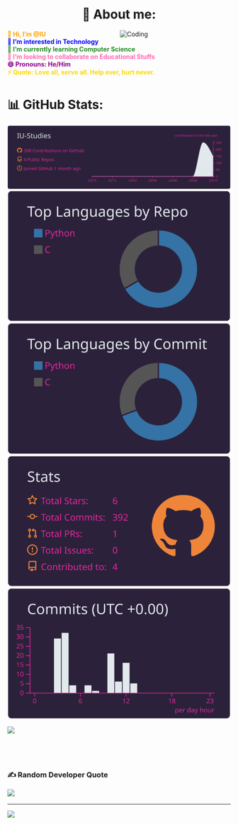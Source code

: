<h1 align="center">💫 About me:</h1>

<img align="right" alt="Coding" width="250" src="https://cdn.dribbble.com/users/1708950/screenshots/4188877/media/e93c404a9544c94b99bbc8574f7b8626.gif">

<span style="color:#FFA500;"><b>👋 Hi, I’m @IU</b></span><br> <span style="color:#0000FF;"><b>👀 I’m interested in Technology</b></span><br> <span style="color:#228B22;"><b>🌱 I’m currently learning Computer Science</b></span><br> <span style="color:#FF69B4;"><b>💞️ I’m looking to collaborate on Educational Stuffs</b></span><br> <span style="color:#8B008B;"><b>😄 Pronouns: He/Him</b></span><br> <span style="color:#FFD700;"><b>⚡ Quote: Love all, serve all. Help ever, hurt never.</b></span>

# 📊 GitHub Stats:


![](https://raw.githubusercontent.com/IU-Studies/IU-Studies/master/profile-summary-card-output/synthwave/0-profile-details.svg)
![](https://raw.githubusercontent.com/IU-Studies/IU-Studies/master/profile-summary-card-output/synthwave/1-repos-per-language.svg) ![](https://raw.githubusercontent.com/IU-Studies/IU-Studies/master/profile-summary-card-output/synthwave/2-most-commit-language.svg)
![](https://raw.githubusercontent.com/IU-Studies/IU-Studies/master/profile-summary-card-output/synthwave/3-stats.svg) ![](https://raw.githubusercontent.com/IU-Studies/IU-Studies/master/profile-summary-card-output/synthwave/4-productive-time.svg)
<div style="width: 300px; height: 75px; overflow: hidden;">
    <img src="https://github-readme-stats.vercel.app/api/top-langs/?username=IU-Studies&theme=one_dark_pro&hide_border=true&include_all_commits=true&count_private=true&layout=compact" style="width: 80%; height: auto;">
</div>


### ✍️ Random Developer Quote
![](https://quotes-github-readme.vercel.app/api?type=horizontal&theme=radical)

---
![](https://visitcount.itsvg.in/api?id=IU-Studies&icon=0&color=0)
